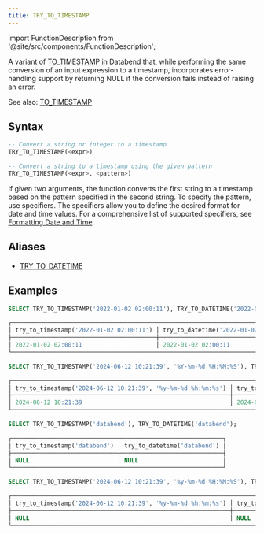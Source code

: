 ```yaml
---
title: TRY_TO_TIMESTAMP
---
```

import FunctionDescription from '@site/src/components/FunctionDescription';

<FunctionDescription description="Introduced or updated: v1.2.528"/>

A variant of [TO_TIMESTAMP](to-timestamp.md) in Databend that, while performing the same conversion of an input expression to a timestamp, incorporates error-handling support by returning NULL if the conversion fails instead of raising an error.

See also: [TO_TIMESTAMP](to-timestamp.md)

## Syntax

```sql
-- Convert a string or integer to a timestamp
TRY_TO_TIMESTAMP(<expr>)

-- Convert a string to a timestamp using the given pattern
TRY_TO_TIMESTAMP(<expr>, <pattern>)
```

If given two arguments, the function converts the first string to a timestamp based on the pattern specified in the second string. To specify the pattern, use specifiers. The specifiers allow you to define the desired format for date and time values. For a comprehensive list of supported specifiers, see [Formatting Date and Time](../../00-sql-reference/10-data-types/20-data-type-time-date-types.md#formatting-date-and-time).

## Aliases

- [TRY_TO_DATETIME](try-to-datetime.md)

## Examples

```sql
SELECT TRY_TO_TIMESTAMP('2022-01-02 02:00:11'), TRY_TO_DATETIME('2022-01-02 02:00:11');

┌──────────────────────────────────────────────────────────────────────────────────┐
│ try_to_timestamp('2022-01-02 02:00:11') │ try_to_datetime('2022-01-02 02:00:11') │
├─────────────────────────────────────────┼────────────────────────────────────────┤
│ 2022-01-02 02:00:11                     │ 2022-01-02 02:00:11                    │
└──────────────────────────────────────────────────────────────────────────────────┘

SELECT TRY_TO_TIMESTAMP('2024-06-12 10:21:39', '%Y-%m-%d %H:%M:%S'), TRY_TO_DATETIME('2024-06-12 10:21:39', '%Y-%m-%d %H:%M:%S');

┌────────────────────────────────────────────────────────────────────────────────────────────────────────────────────────────┐
│ try_to_timestamp('2024-06-12 10:21:39', '%y-%m-%d %h:%m:%s') │ try_to_datetime('2024-06-12 10:21:39', '%y-%m-%d %h:%m:%s') │
├──────────────────────────────────────────────────────────────┼─────────────────────────────────────────────────────────────┤
│ 2024-06-12 10:21:39                                          │ 2024-06-12 10:21:39                                         │
└────────────────────────────────────────────────────────────────────────────────────────────────────────────────────────────┘

SELECT TRY_TO_TIMESTAMP('databend'), TRY_TO_DATETIME('databend');

┌────────────────────────────────────────────────────────────┐
│ try_to_timestamp('databend') │ try_to_datetime('databend') │
├──────────────────────────────┼─────────────────────────────┤
│ NULL                         │ NULL                        │
└────────────────────────────────────────────────────────────┘

SELECT TRY_TO_TIMESTAMP('2024-06-12 10:21:39', '%y-%m-%d %H:%M:%S'), TRY_TO_DATETIME('2024-06-12 10:21:39', '%y-%m-%d %H:%M:%S');

┌────────────────────────────────────────────────────────────────────────────────────────────────────────────────────────────┐
│ try_to_timestamp('2024-06-12 10:21:39', '%y-%m-%d %h:%m:%s') │ try_to_datetime('2024-06-12 10:21:39', '%y-%m-%d %h:%m:%s') │
├──────────────────────────────────────────────────────────────┼─────────────────────────────────────────────────────────────┤
│ NULL                                                         │ NULL                                                        │
└────────────────────────────────────────────────────────────────────────────────────────────────────────────────────────────┘
```